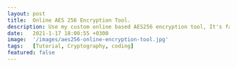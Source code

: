 ```yaml
---
layout: post
title:  Online AES 256 Encryption Tool.
description: Use my custom online based AES256 encryption tool, It's fast and easy!
date:   2021-1-17 18:00:55 +0300
image:  '/images/aes256-online-encryption-tool.jpg'
tags:   [Tutorial, Cryptography, coding]
featured: false
---
```


<script type="text/javascript" src="js/aes.js"></script>
<script type="text/javascript">

require.config({
    paths: {
        'crypto-js': 'js/cryptojs'
    }
});

require(["crypto-js"], function (CryptoJS) {
    console.log(CryptoJS.HmacSHA1("Message", "Key"));
});

</script>


